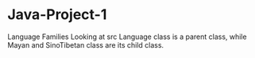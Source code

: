 # Java-Project-1
Language Families
Looking at src   Language class is a parent class, while Mayan and SinoTibetan class are its child class.
